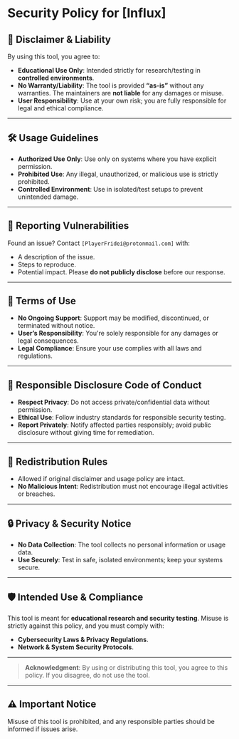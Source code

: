 # Security Policy for [Influx]

## 📢 Disclaimer & Liability
By using this tool, you agree to:
- **Educational Use Only**: Intended strictly for research/testing in **controlled environments**.
- **No Warranty/Liability**: The tool is provided **“as-is”** without any warranties. The maintainers are **not liable** for any damages or misuse.
- **User Responsibility**: Use at your own risk; you are fully responsible for legal and ethical compliance.

---

## 🛠️ Usage Guidelines
- **Authorized Use Only**: Use only on systems where you have explicit permission.
- **Prohibited Use**: Any illegal, unauthorized, or malicious use is strictly prohibited.
- **Controlled Environment**: Use in isolated/test setups to prevent unintended damage.

---

## 🚨 Reporting Vulnerabilities
Found an issue? Contact `[PlayerFridei@protonmail.com]` with:
- A description of the issue.
- Steps to reproduce.
- Potential impact. Please **do not publicly disclose** before our response.

---

## 📝 Terms of Use
- **No Ongoing Support**: Support may be modified, discontinued, or terminated without notice.
- **User’s Responsibility**: You're solely responsible for any damages or legal consequences.
- **Legal Compliance**: Ensure your use complies with all laws and regulations.

---

## 📑 Responsible Disclosure Code of Conduct
- **Respect Privacy**: Do not access private/confidential data without permission.
- **Ethical Use**: Follow industry standards for responsible security testing.
- **Report Privately**: Notify affected parties responsibly; avoid public disclosure without giving time for remediation.

---

## 🚫 Redistribution Rules
- Allowed if original disclaimer and usage policy are intact.
- **No Malicious Intent**: Redistribution must not encourage illegal activities or breaches.

---

## 🔒 Privacy & Security Notice
- **No Data Collection**: The tool collects no personal information or usage data.
- **Use Securely**: Test in safe, isolated environments; keep your systems secure.

---

## 🛡️ Intended Use & Compliance
This tool is meant for **educational research and security testing**. Misuse is strictly against this policy, and you must comply with:
- **Cybersecurity Laws & Privacy Regulations**.
- **Network & System Security Protocols**.

---

> **Acknowledgment**: By using or distributing this tool, you agree to this policy. If you disagree, do not use the tool.

---

## ⚠️ Important Notice
Misuse of this tool is prohibited, and any responsible parties should be informed if issues arise.

